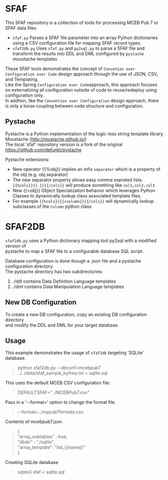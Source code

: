 SFAF
====

This SFAF repository is a collection of tools for processing MCEB Pub 7 or SFAF data files.
* `sfaf.py`  Parses a SFAF file parameter into an array Python dictionaries using a CSV configuration file for mapping SFAF record types.
* `sfaf2db.py` Uses `sfaf.py` and `py2sql.py` to parse a SFAF file and transform the results into DDL and DML configured by `pystache` moustache templates

These SFAF tools demonstrates the concept of `Convetion over Configuration over Code` design approach through the use of JSON, CSV, and Templating.  
Like the Spring `Configuration over Code`approach, this approach focuses on externalizing all configuration outside of code to reuse/redeploy using configuration only.  
In addtion, like the `Convention over Configuration` design approach, there is only a loose coupling between code structure and configuration.   

Pystache
--------
Pystache is a Python implementation of the logic-less string template library Moustache (http://mustache.github.io/)  
The local 'sfaf' repository version is a fork of the original https://github.com/defunkt/pystache  

Pystache extensions:
* New operator {{%obj}}  implies an infix `separator` which is a property of the obj (e.g. obj.separator)
* The new separator property allows easy comma seprated lists. `{{%cols}}{{.}}{{/cols}}` will produce something like `col1,col2,col3`
* New {{>obj}} Object Specialization behavior which leverages Python Classes to dynamically lookup class associated template files.  
* For example `{{%cols}}{{>column}}{{/cols}}` will dynamically lookup subclasses of the `Column` python class


SFAF2DB
========

`sfaf2db.py` uses a Python dictionary mapping tool py2sql with a modified version of   
pystache to map a SFAF file to a configurable database SQL script.

Database configuration is done though a .json file and a pystache configuration directory.  
The pystache directory has two subdirectories:    
1. ./ddl contains Data Definition Language templates  
2. ./dml contains Data Manipulation Language templates  

New DB Configuration
--------------------
To create a new DB configuration, copy an existing DB configuration directory   
and modify the DDL and DML for your target database.


Usage
-----
This example demonstrates the usage of `sfaf2db` targeting 'SQLite' database.  

>python sfaf2db.py --dbconf=mcebpub7 ../../data/sfaf_sample_byfreq.txt > sqlite.sql  

This uses the default MCEB CSV configuration file:   
> DEFAULTSFAF="../MCEBPub7.csv"  

Pass in a '--format=' option to change the format file.    
>  --format=../mypub7formats.csv

Contents of mcebpub7.json
> {  
>   "array_subtables" : true,  
>	  "dbdir" : "./sqlite",  
>	  "array_template": "list_{{name}}"  
> }  
  
Creating SQLite database  
> sqlite3 sfaf < sqlite.sql
